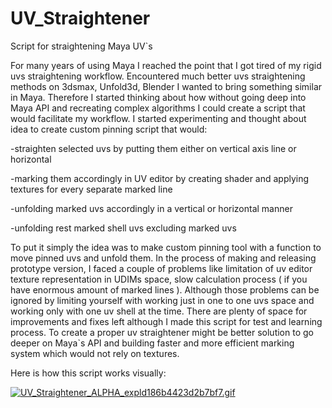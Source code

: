 # UV_Straightener
Script for straightening Maya UV`s



For many years of using Maya I reached the point that I got tired of my rigid uvs straightening workflow. Encountered much better uvs straightening methods on 3dsmax, Unfold3d, Blender I wanted to bring something similar in Maya.  Therefore I started thinking about how without going deep into Maya API and recreating complex algorithms I could create a script that would facilitate my workflow. I started experimenting and thought about idea to create custom pinning script that would:

-straighten selected uvs by putting them either on vertical axis line or horizontal

-marking them accordingly  in UV editor by creating shader and applying textures for every separate marked line

-unfolding marked uvs accordingly in a vertical or horizontal manner

-unfolding rest marked shell uvs excluding marked uvs

To put it simply the idea was to make custom pinning tool with a function to move pinned uvs and unfold them. 
In the process of making and releasing prototype version, I faced a couple of problems like limitation of uv editor texture representation in UDIMs space, slow calculation process ( if you have enormous amount of marked lines ). Although those problems can be ignored by limiting yourself with working just in one to one uvs space and working only with one uv shell at the time. There are plenty of space for improvements and fixes left although I made this script for test and learning process. To create a proper uv straightener might be better solution to go deeper on Maya`s API and building faster and more efficient marking system which would not rely on textures.


Here is how this script works visually:

<a href="https://gifyu.com/image/v4FV"><img src="https://s5.gifyu.com/images/UV_Straightener_ALPHA_expld186b4423d2b7bf7.gif" alt="UV_Straightener_ALPHA_expld186b4423d2b7bf7.gif" border="0" /></a>
